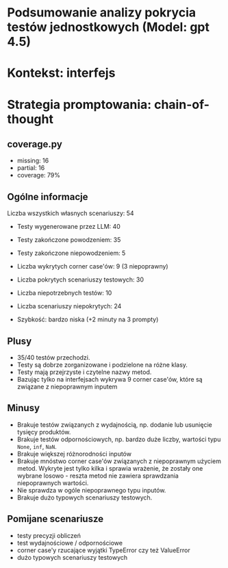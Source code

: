 # Podsumowanie analizy pokrycia testów jednostkowych (Model: gpt 4.5)
# Kontekst: interfejs
# Strategia promptowania: chain-of-thought

## coverage.py
- missing: 16
- partial: 16
- coverage: 79%

## Ogólne informacje

Liczba wszystkich własnych scenariuszy: 54

- Testy wygenerowane przez LLM: 40
- Testy zakończone powodzeniem: 35
- Testy zakończone niepowodzeniem: 5


- Liczba wykrytych corner case'ów: 9 (3 niepoprawny)


- Liczba pokrytych scenariuszy testowych: 30
- Liczba niepotrzebnych testów: 10
- Liczba scenariuszy niepokrytych: 24
- Szybkość: bardzo niska (+2 minuty na 3 prompty)

## Plusy

- 35/40 testów przechodzi.
- Testy są dobrze zorganizowane i podzielone na różne klasy.
- Testy mają przejrzyste i czytelne nazwy metod.
- Bazując tylko na interfejsach wykrywa 9 corner case'ów, które są związane z niepoprawnym inputem

## Minusy

- Brakuje testów związanych z wydajnością, np. dodanie lub usunięcie tysięcy produktów.
- Brakuje testów odpornościowych, np. bardzo duże liczby, wartości typu `None`, `inf`, `NaN`.
- Brakuje większej różnorodności inputów
- Brakuje mnóstwo corner case'ów związanych z niepoprawnym użyciem metod. Wykryte jest tylko kilka i sprawia wrażenie, że zostały one wybrane losowo - reszta metod nie zawiera sprawdzania niepoprawnych wartości.
- Nie sprawdza w ogóle niepoprawnego typu inputów.
- Brakuje dużo typowych scenariuszy testowych.

## Pomijane scenariusze

- testy precyzji obliczeń
- test wydajnościowe / odpornościowe
- corner case'y rzucające wyjątki TypeError czy też ValueError
- dużo typowych scenariuszy testowych
